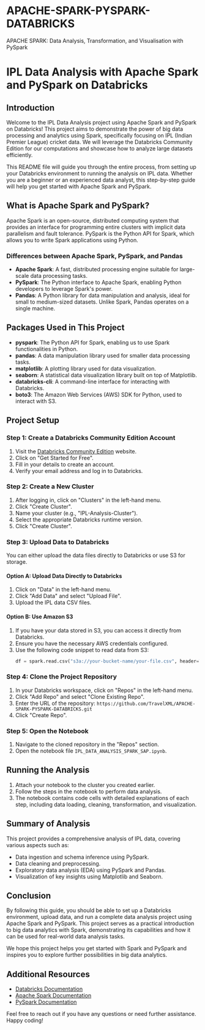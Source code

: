 # APACHE-SPARK-PYSPARK-DATABRICKS
APACHE SPARK: Data Analysis, Transformation, and Visualisation with PySpark
# IPL Data Analysis with Apache Spark and PySpark on Databricks

## Introduction

Welcome to the IPL Data Analysis project using Apache Spark and PySpark on Databricks! This project aims to demonstrate the power of big data processing and analytics using Spark, specifically focusing on IPL (Indian Premier League) cricket data. We will leverage the Databricks Community Edition for our computations and showcase how to analyze large datasets efficiently.

This README file will guide you through the entire process, from setting up your Databricks environment to running the analysis on IPL data. Whether you are a beginner or an experienced data analyst, this step-by-step guide will help you get started with Apache Spark and PySpark.

## What is Apache Spark and PySpark?

Apache Spark is an open-source, distributed computing system that provides an interface for programming entire clusters with implicit data parallelism and fault tolerance. PySpark is the Python API for Spark, which allows you to write Spark applications using Python.

### Differences between Apache Spark, PySpark, and Pandas

- **Apache Spark**: A fast, distributed processing engine suitable for large-scale data processing tasks.
- **PySpark**: The Python interface to Apache Spark, enabling Python developers to leverage Spark's power.
- **Pandas**: A Python library for data manipulation and analysis, ideal for small to medium-sized datasets. Unlike Spark, Pandas operates on a single machine.

## Packages Used in This Project

- **pyspark**: The Python API for Spark, enabling us to use Spark functionalities in Python.
- **pandas**: A data manipulation library used for smaller data processing tasks.
- **matplotlib**: A plotting library used for data visualization.
- **seaborn**: A statistical data visualization library built on top of Matplotlib.
- **databricks-cli**: A command-line interface for interacting with Databricks.
- **boto3**: The Amazon Web Services (AWS) SDK for Python, used to interact with S3.

## Project Setup

### Step 1: Create a Databricks Community Edition Account

1. Visit the [Databricks Community Edition](https://community.cloud.databricks.com/login.html) website.
2. Click on "Get Started for Free".
3. Fill in your details to create an account.
4. Verify your email address and log in to Databricks.

### Step 2: Create a New Cluster

1. After logging in, click on "Clusters" in the left-hand menu.
2. Click "Create Cluster".
3. Name your cluster (e.g., "IPL-Analysis-Cluster").
4. Select the appropriate Databricks runtime version.
5. Click "Create Cluster".

### Step 3: Upload Data to Databricks

You can either upload the data files directly to Databricks or use S3 for storage.

#### Option A: Upload Data Directly to Databricks

1. Click on "Data" in the left-hand menu.
2. Click "Add Data" and select "Upload File".
3. Upload the IPL data CSV files.

#### Option B: Use Amazon S3

1. If you have your data stored in S3, you can access it directly from Databricks.
2. Ensure you have the necessary AWS credentials configured.
3. Use the following code snippet to read data from S3:
   ```python
   df = spark.read.csv("s3a://your-bucket-name/your-file.csv", header=True, inferSchema=True)
   ```

### Step 4: Clone the Project Repository

1. In your Databricks workspace, click on "Repos" in the left-hand menu.
2. Click "Add Repo" and select "Clone Existing Repo".
3. Enter the URL of the repository: `https://github.com/TravelXML/APACHE-SPARK-PYSPARK-DATABRICKS.git`
4. Click "Create Repo".

### Step 5: Open the Notebook

1. Navigate to the cloned repository in the "Repos" section.
2. Open the notebook file `IPL_DATA_ANALYSIS_SPARK_SAP.ipynb`.

## Running the Analysis

1. Attach your notebook to the cluster you created earlier.
2. Follow the steps in the notebook to perform data analysis.
3. The notebook contains code cells with detailed explanations of each step, including data loading, cleaning, transformation, and visualization.

## Summary of Analysis

This project provides a comprehensive analysis of IPL data, covering various aspects such as:

- Data ingestion and schema inference using PySpark.
- Data cleaning and preprocessing.
- Exploratory data analysis (EDA) using PySpark and Pandas.
- Visualization of key insights using Matplotlib and Seaborn.

## Conclusion

By following this guide, you should be able to set up a Databricks environment, upload data, and run a complete data analysis project using Apache Spark and PySpark. This project serves as a practical introduction to big data analytics with Spark, demonstrating its capabilities and how it can be used for real-world data analysis tasks.

We hope this project helps you get started with Spark and PySpark and inspires you to explore further possibilities in big data analytics.

## Additional Resources

- [Databricks Documentation](https://docs.databricks.com/)
- [Apache Spark Documentation](https://spark.apache.org/documentation.html)
- [PySpark Documentation](https://spark.apache.org/docs/latest/api/python/)

Feel free to reach out if you have any questions or need further assistance. Happy coding!

